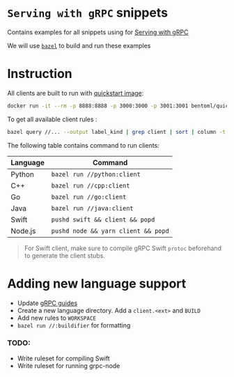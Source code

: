 # `Serving with gRPC` snippets

Contains examples for all snippets using for [Serving with gRPC](https://docs.bentoml.org/en/latest/guides/grpc.html)

We will use [`bazel`](bazel.build) to build and run these examples

# Instruction

All clients are built to run with [quickstart image](https://docs.bentoml.org/en/latest/tutorial.html#setup-for-the-tutorial):

```bash
docker run -it --rm -p 8888:8888 -p 3000:3000 -p 3001:3001 bentoml/quickstart:latest serve-grpc --production --enable-reflection
```

To get all available client rules :

```bash
bazel query //... --output label_kind | grep client | sort | column -t
```

The following table contains command to run clients:

| Language | Command                             |
| -------- | ----------------------------------- |
| Python   | `bazel run //python:client`         |
| C++      | `bazel run //cpp:client`            |
| Go       | `bazel run //go:client`             |
| Java     | `bazel run //java:client`           |
| Swift    | `pushd swift && client && popd`     |
| Node.js  | `pushd node && yarn client && popd` |

> For Swift client, make sure to compile gRPC Swift `protoc` beforehand to generate the client stubs.

# Adding new language support

- Update [gRPC guides](../../grpc.rst)
- Create a new language directory. Add a `client.<ext>` and `BUILD`
- Add new rules to `WORKSPACE`
- `bazel run //:buildifier` for formatting

### TODO:

- Write ruleset for compiling Swift
- Write ruleset for running grpc-node
